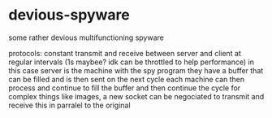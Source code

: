 # devious-spyware
some rather devious multifunctioning spyware

protocols:
constant transmit and receive between server and client at regular intervals (1s maybee? idk can be throttled to help performance)
in this case server is the machine with the spy program
they have a buffer that can be filled and is then sent on the next cycle
each machine can then process and continue to fill the buffer and then continue the cycle
for complex things like images, a new socket can be negociated to transmit and receive this in parralel to the original
